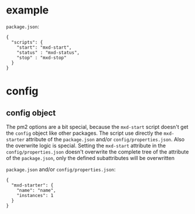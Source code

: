 # example

```package.json```:
```
{
  "scripts": {
    "start": "mxd-start",
    "status" : "mxd-status",
    "stop" : "mxd-stop"
  }
}
```

# config

## config object

The pm2 options are a bit special, because the ```mxd-start``` script doesn't get the ```config``` object like other packages. The script use directly the ```mxd-starter``` attribute of the ```package.json``` and/or ```config/properties.json```.
Also the overwrite logic is special. Setting the ```mxd-start``` attribute in the ```config/properties.json``` doesn't overwrite the complete tree of the attribute of the ```package.json```, only the defined subattributes will be overwritten

```package.json``` and/or ```config/properties.json```:
```
{
  "mxd-starter": {
    "name": "name",
    "instances": 1
  }
}
```
